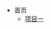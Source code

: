 <!--
 * @Author: ProtoDrive000
 * @Date: 2021-02-17 11:18:29
 * @LastEditTime: 2021-02-17 11:35:10
 * @Description: 
 * @FilePath: \docs\_sidebar.md
 * @Copyright © : 2021年 赛博智能车实验室. All rights reserved. 
-->
<!-- docs/_sidebar.md -->

- 首页
  - [项目一](README.md) 